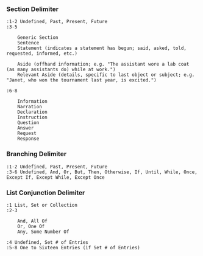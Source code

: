 
### Section Delimiter

	:1-2 Undefined, Past, Present, Future
	:3-5

		Generic Section
		Sentence
		Statement (indicates a statement has begun; said, asked, told, requested, informed, etc.)

		Aside (offhand information; e.g. "The assistant wore a lab coat (as many assistants do) while at work.")
		Relevant Aside (details, specific to last object or subject; e.g. "Janet, who won the tournament last year, is excited.")

	:6-8

		Information
		Narration
		Declaration
		Instruction
		Question
		Answer
		Request
		Response
	
### Branching Delimiter

	:1-2 Undefined, Past, Present, Future
	:3-6 Undefined, And, Or, But, Then, Otherwise, If, Until, While, Once, Except If, Except While, Except Once

### List Conjunction Delimiter

	:1 List, Set or Collection
	:2-3

		And, All Of
		Or, One Of
		Any, Some Number Of

	:4 Undefined, Set # of Entries
	:5-8 One to Sixteen Entries (if Set # of Entries)

